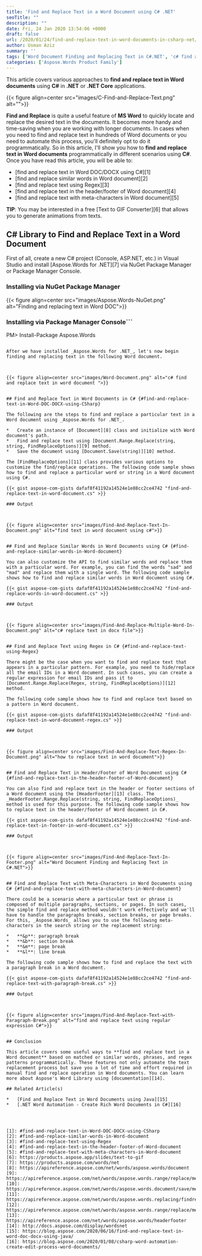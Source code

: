 ```yaml
---
title: 'Find and Replace Text in a Word Document using C# .NET'
seoTitle: ""
description: ""
date: Fri, 24 Jan 2020 13:54:06 +0000
draft: false
url: /2020/01/24/find-and-replace-text-in-word-documents-in-csharp-net/
author: Usman Aziz
summary: ''
tags: ['Word Document Finding and Replacing Text in C#.NET', 'c# find and replace text in word document', 'c# replace text in docx file', 'find and replace text in word document', 'find text in word document using c#', 'how to replace text in word document']
categories: ['Aspose.Words Product Family']
---
```


This article covers various approaches to **find and replace text in Word documents** using **C#** in **.NET** or **.NET Core** applications.



{{< figure align=center src="images/C-Find-and-Replace-Text.png" alt="">}}


**Find and Replace** is quite a useful feature of **MS Word** to quickly locate and replace the desired text in the documents. It becomes more handy and time-saving when you are working with longer documents. In cases when you need to find and replace text in hundreds of Word documents or you need to automate this process, you'll definitely opt to do it programmatically. So in this article, I'll show you how to **find and replace text in Word documents** programmatically in different scenarios using **C#**. Once you have read this article, you will be able to:

*   [find and replace text in Word DOC/DOCX using C#][1]
*   [find and replace similar words in Word document][2]
*   [find and replace text using Regex][3]
*   [find and replace text in the header/footer of Word document][4]
*   [find and replace text with meta-characters in Word document][5]

**TIP**: You may be interested in a free [Text to GIF Converter][6] that allows you to generate animations from texts.

## C# Library to Find and Replace Text in a Word Document

First of all, create a new C# project (Console, ASP.NET, etc.) in Visual Studio and install [Aspose.Words for .NET][7] via NuGet Package Manager or Package Manager Console.

### Installing via NuGet Package Manager



{{< figure align=center src="images/Aspose.Words-NuGet.png" alt="Finding and replacing text in Word DOC">}}


### Installing via Package Manager Console```
PM> Install-Package Aspose.Words
```

After we have installed _Aspose.Words for .NET_, let's now begin finding and replacing text in the following Word document.



{{< figure align=center src="images/Word-Document.png" alt="c# find and replace text in word document ">}}


## Find and Replace Text in Word Documents in C# {#find-and-replace-text-in-Word-DOC-DOCX-using-CSharp}

The following are the steps to find and replace a particular text in a Word document using _Aspose.Words for .NET_.

*   Create an instance of [Document][8] class and initialize with Word document's path.
*   Find and replace text using [Document.Range.Replace(string, string, FindReplaceOptions)][9] method.
*   Save the document using [Document.Save(string)][10] method.

The [FindReplaceOptions][11] class provides various options to customize the find/replace operations. The following code sample shows how to find and replace a particular word or string in a Word document using C#.

{{< gist aspose-com-gists dafaf8f41192a14524e1e88cc2ce4742 "find-and-replace-text-in-word-document.cs" >}}

### Output



{{< figure align=center src="images/Find-And-Replace-Text-In-Document.png" alt="find text in word document using c#">}}


## Find and Replace Similar Words in Word Documents using C# {#find-and-replace-similar-words-in-Word-document}

You can also customize the API to find similar words and replace them with a particular word. For example, you can find the words "sad" and "mad" and replace them with a single word. The following code sample shows how to find and replace similar words in Word document using C#.

{{< gist aspose-com-gists dafaf8f41192a14524e1e88cc2ce4742 "find-and-replace-words-in-word-document.cs" >}}

### Output



{{< figure align=center src="images/Find-And-Replace-Multiple-Word-In-Document.png" alt="c# replace text in docx file">}}


## Find and Replace Text using Regex in C# {#find-and-replace-text-using-Regex}

There might be the case when you want to find and replace text that appears in a particular pattern. For example, you need to hide/replace all the email IDs in a Word document. In such cases, you can create a regular expression for email IDs and pass it to [Document.Range.Replace(Regex, string, FindReplaceOptions)][12] method.

The following code sample shows how to find and replace text based on a pattern in Word document.

{{< gist aspose-com-gists dafaf8f41192a14524e1e88cc2ce4742 "find-and-replace-text-in-word-document-regex.cs" >}}

### Output



{{< figure align=center src="images/Find-And-Replace-Text-Regex-In-Document.png" alt="how to replace text in word document">}}


## Find and Replace Text in Header/Footer of Word Document using C# {#find-and-replace-text-in-the-header-footer-of-Word-document}

You can also find and replace text in the header or footer sections of a Word document using the [HeaderFooter][13] class. The _HeaderFooter.Range.Replace(string, string, FindReplaceOptions)_ method is used for this purpose. The following code sample shows how to replace text in the header/footer of Word document in C#.

{{< gist aspose-com-gists dafaf8f41192a14524e1e88cc2ce4742 "find-and-replace-text-in-footer-in-word-document.cs" >}}

### Output



{{< figure align=center src="images/Find-And-Replace-Text-In-Footer.png" alt="Word Document Finding and Replacing Text in C#.NET">}}


## Find and Replace Text with Meta-Characters in Word Documents using C# {#find-and-replace-text-with-meta-characters-in-Word-document}

There could be a scenario where a particular text or phrase is composed of multiple paragraphs, sections, or pages. In such cases, the simple find and replace method wouldn't work effectively and we'll have to handle the paragraphs breaks, section breaks, or page breaks. For this, _Aspose.Words_ allows you to use the following meta-characters in the search string or the replacement string:

*   **&p**: paragraph break
*   **&b**: section break
*   **&m**: page break 
*   **&l**: line break

The following code sample shows how to find and replace the text with a paragraph break in a Word document.

{{< gist aspose-com-gists dafaf8f41192a14524e1e88cc2ce4742 "find-and-replace-text-with-paragraph-break.cs" >}}

### Output



{{< figure align=center src="images/Find-And-Replace-Text-with-Paragraph-Break.png" alt="find and replace text using regular expression C#">}}


## Conclusion

This article covers some useful ways to **find and replace text in a Word document** based on matched or similar words, phrases, and regex patterns programmatically. These features not only automate the text replacement process but save you a lot of time and effort required in manual find and replace operation in Word documents. You can learn more about Aspose's Word Library using [documentation][14].

## Related Article(s)

*   [Find and Replace Text in Word Documents using Java][15]
*   [.NET Word Automation - Create Rich Word Documents in C#][16]




[1]: #find-and-replace-text-in-Word-DOC-DOCX-using-CSharp
[2]: #find-and-replace-similar-words-in-Word-document
[3]: #find-and-replace-text-using-Regex
[4]: #find-and-replace-text-in-the-header-footer-of-Word-document
[5]: #find-and-replace-text-with-meta-characters-in-Word-document
[6]: https://products.aspose.app/slides/text-to-gif
[7]: https://products.aspose.com/words/net
[8]: https://apireference.aspose.com/net/words/aspose.words/document
[9]: https://apireference.aspose.com/net/words/aspose.words.range/replace/methods/1
[10]: https://apireference.aspose.com/net/words/aspose.words.document/save/methods/2
[11]: https://apireference.aspose.com/net/words/aspose.words.replacing/findreplaceoptions
[12]: https://apireference.aspose.com/net/words/aspose.words.range/replace/methods/3
[13]: https://apireference.aspose.com/net/words/aspose.words/headerfooter
[14]: http://docs.aspose.com/display/wordsnet
[15]: https://blog.aspose.com/2020/06/16/find-and-replace-text-in-word-doc-docx-using-java/
[16]: https://blog.aspose.com/2020/01/08/csharp-word-automation-create-edit-process-word-documents/





